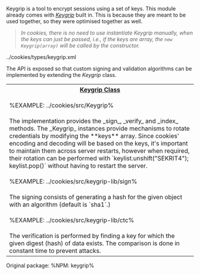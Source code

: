 Keygrip is a tool to encrypt sessions using a set of keys. This module already comes with [_Keygrip_](https://www.npmjs.com/package/keygrip) built in. This is because they are meant to be used together, so they were optimised together as well.

> _In cookies, there is no need to use instantiate Keygrip manually, when the keys can just be passed, i.e., if the keys are array, the `new Keygrip(array)` will be called by the constructor._

<typedef narrow flatten>../cookies/types/keygrip.xml</typedef>

The API is exposed so that custom signing and validation algorithms can be implemented by extending the _Keygrip_ class.

<table>
<tr><th><a href="../blob/master/src/Keygrip.js">Keygrip Class</a></th></tr>
<!-- block-start -->
<tr><td>

%EXAMPLE: ../cookies/src/Keygrip%
</td></tr>
<tr><td><md2html>
The implementation provides the _sign_, _verify_ and _index_ methods. The _Keygrip_ instances provide mechanisms to rotate credentials by modifying the **keys** array. Since cookies' encoding and decoding will be based on the keys, it's important to maintain them across server restarts, however when required, their rotation can be performed with `keylist.unshift("SEKRIT4"); keylist.pop()` without having to restart the server.
</md2html></td></tr>
<!-- block-start -->
<tr><td>

%EXAMPLE: ../cookies/src/keygrip-lib/sign%
</td></tr>
<tr><td><md2html>
The signing consists of generating a hash for the given object with an algorithm (default is `sha1`.)
</md2html></td></tr>

<!-- block-start -->
<tr><td>

%EXAMPLE: ../cookies/src/keygrip-lib/ctc%
</td></tr>
<tr><td><md2html>
The verification is performed by finding a key for which the given digest (hash) of data exists. The comparison is done in constant time to prevent attacks.
</md2html></td></tr>

</table>

Original package:
%NPM: keygrip%